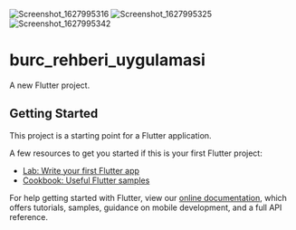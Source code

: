 ![Screenshot_1627995316](https://user-images.githubusercontent.com/80921021/128019125-566bdfdf-a9b5-44c7-9cea-a7e6a34a3891.png)
![Screenshot_1627995325](https://user-images.githubusercontent.com/80921021/128019129-427241a8-0c73-44b4-9ced-8dd4f665d524.png)
![Screenshot_1627995342](https://user-images.githubusercontent.com/80921021/128019140-a4949939-be79-47a6-a729-b4e78f6b6883.png)
# burc_rehberi_uygulamasi

A new Flutter project.

## Getting Started

This project is a starting point for a Flutter application.

A few resources to get you started if this is your first Flutter project:

- [Lab: Write your first Flutter app](https://flutter.dev/docs/get-started/codelab)
- [Cookbook: Useful Flutter samples](https://flutter.dev/docs/cookbook)

For help getting started with Flutter, view our
[online documentation](https://flutter.dev/docs), which offers tutorials,
samples, guidance on mobile development, and a full API reference.
